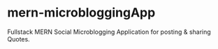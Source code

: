 # mern-microbloggingApp
Fullstack MERN Social Microblogging Application for posting &amp; sharing Quotes.
